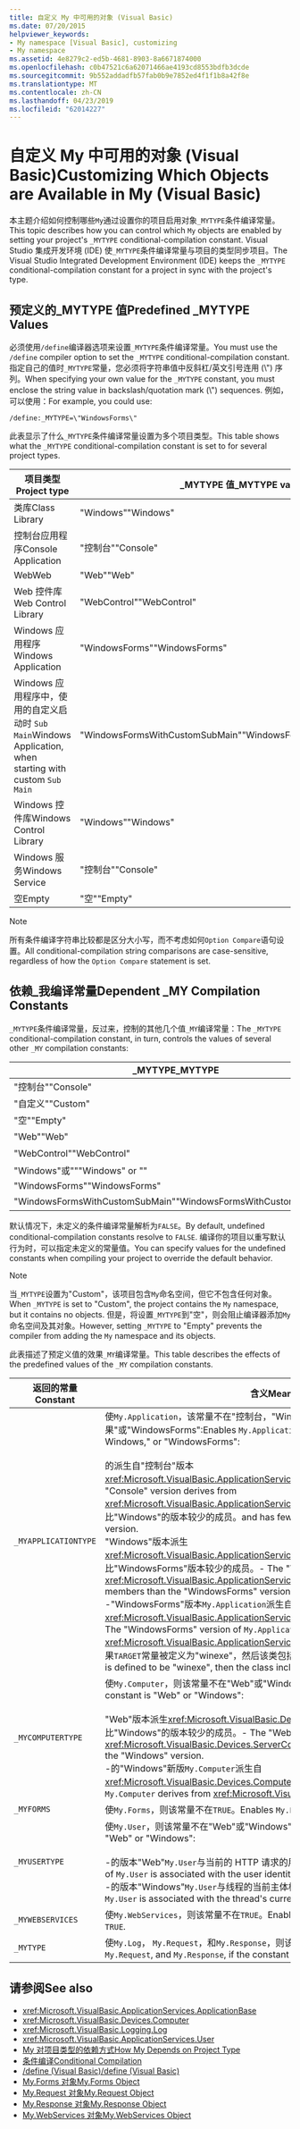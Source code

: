 ```yaml
---
title: 自定义 My 中可用的对象 (Visual Basic)
ms.date: 07/20/2015
helpviewer_keywords:
- My namespace [Visual Basic], customizing
- My namespace
ms.assetid: 4e8279c2-ed5b-4681-8903-8a6671874000
ms.openlocfilehash: c0b47521c6a62071466ae4193cd8553bdfb3dcde
ms.sourcegitcommit: 9b552addadfb57fab0b9e7852ed4f1f1b8a42f8e
ms.translationtype: MT
ms.contentlocale: zh-CN
ms.lasthandoff: 04/23/2019
ms.locfileid: "62014227"
---
```

# <a name="customizing-which-objects-are-available-in-my-visual-basic"></a><span data-ttu-id="6891e-102">自定义 My 中可用的对象 (Visual Basic)</span><span class="sxs-lookup"><span data-stu-id="6891e-102">Customizing Which Objects are Available in My (Visual Basic)</span></span>

<span data-ttu-id="6891e-103">本主题介绍如何控制哪些`My`通过设置你的项目启用对象`_MYTYPE`条件编译常量。</span><span class="sxs-lookup"><span data-stu-id="6891e-103">This topic describes how you can control which `My` objects are enabled by setting your project's `_MYTYPE` conditional-compilation constant.</span></span> <span data-ttu-id="6891e-104">Visual Studio 集成开发环境 (IDE) 使`_MYTYPE`条件编译常量与项目的类型同步项目。</span><span class="sxs-lookup"><span data-stu-id="6891e-104">The Visual Studio Integrated Development Environment (IDE) keeps the `_MYTYPE` conditional-compilation constant for a project in sync with the project's type.</span></span>  
  
## <a name="predefined-mytype-values"></a><span data-ttu-id="6891e-105">预定义的\_MYTYPE 值</span><span class="sxs-lookup"><span data-stu-id="6891e-105">Predefined \_MYTYPE Values</span></span>  

<span data-ttu-id="6891e-106">必须使用`/define`编译器选项来设置`_MYTYPE`条件编译常量。</span><span class="sxs-lookup"><span data-stu-id="6891e-106">You must use the `/define` compiler option to set the `_MYTYPE` conditional-compilation constant.</span></span> <span data-ttu-id="6891e-107">指定自己的值时`_MYTYPE`常量，您必须将字符串值中反斜杠/英文引号连用 (\\") 序列。</span><span class="sxs-lookup"><span data-stu-id="6891e-107">When specifying your own value for the `_MYTYPE` constant, you must enclose the string value in backslash/quotation mark (\\") sequences.</span></span> <span data-ttu-id="6891e-108">例如，可以使用：</span><span class="sxs-lookup"><span data-stu-id="6891e-108">For example, you could use:</span></span>  
  
```  
/define:_MYTYPE=\"WindowsForms\"  
```  
  
 <span data-ttu-id="6891e-109">此表显示了什么`_MYTYPE`条件编译常量设置为多个项目类型。</span><span class="sxs-lookup"><span data-stu-id="6891e-109">This table shows what the `_MYTYPE` conditional-compilation constant is set to for several project types.</span></span>  
  
|<span data-ttu-id="6891e-110">项目类型</span><span class="sxs-lookup"><span data-stu-id="6891e-110">Project type</span></span>|<span data-ttu-id="6891e-111">\_MYTYPE 值</span><span class="sxs-lookup"><span data-stu-id="6891e-111">\_MYTYPE value</span></span>|  
|------------------|--------------------|  
|<span data-ttu-id="6891e-112">类库</span><span class="sxs-lookup"><span data-stu-id="6891e-112">Class Library</span></span>|<span data-ttu-id="6891e-113">"Windows"</span><span class="sxs-lookup"><span data-stu-id="6891e-113">"Windows"</span></span>|  
|<span data-ttu-id="6891e-114">控制台应用程序</span><span class="sxs-lookup"><span data-stu-id="6891e-114">Console Application</span></span>|<span data-ttu-id="6891e-115">"控制台"</span><span class="sxs-lookup"><span data-stu-id="6891e-115">"Console"</span></span>|  
|<span data-ttu-id="6891e-116">Web</span><span class="sxs-lookup"><span data-stu-id="6891e-116">Web</span></span>|<span data-ttu-id="6891e-117">"Web"</span><span class="sxs-lookup"><span data-stu-id="6891e-117">"Web"</span></span>|  
|<span data-ttu-id="6891e-118">Web 控件库</span><span class="sxs-lookup"><span data-stu-id="6891e-118">Web Control Library</span></span>|<span data-ttu-id="6891e-119">"WebControl"</span><span class="sxs-lookup"><span data-stu-id="6891e-119">"WebControl"</span></span>|  
|<span data-ttu-id="6891e-120">Windows 应用程序</span><span class="sxs-lookup"><span data-stu-id="6891e-120">Windows Application</span></span>|<span data-ttu-id="6891e-121">"WindowsForms"</span><span class="sxs-lookup"><span data-stu-id="6891e-121">"WindowsForms"</span></span>|  
|<span data-ttu-id="6891e-122">Windows 应用程序中，使用的自定义启动时 `Sub Main`</span><span class="sxs-lookup"><span data-stu-id="6891e-122">Windows Application, when starting with custom `Sub Main`</span></span>|<span data-ttu-id="6891e-123">"WindowsFormsWithCustomSubMain"</span><span class="sxs-lookup"><span data-stu-id="6891e-123">"WindowsFormsWithCustomSubMain"</span></span>|  
|<span data-ttu-id="6891e-124">Windows 控件库</span><span class="sxs-lookup"><span data-stu-id="6891e-124">Windows Control Library</span></span>|<span data-ttu-id="6891e-125">"Windows"</span><span class="sxs-lookup"><span data-stu-id="6891e-125">"Windows"</span></span>|  
|<span data-ttu-id="6891e-126">Windows 服务</span><span class="sxs-lookup"><span data-stu-id="6891e-126">Windows Service</span></span>|<span data-ttu-id="6891e-127">"控制台"</span><span class="sxs-lookup"><span data-stu-id="6891e-127">"Console"</span></span>|  
|<span data-ttu-id="6891e-128">空</span><span class="sxs-lookup"><span data-stu-id="6891e-128">Empty</span></span>|<span data-ttu-id="6891e-129">"空"</span><span class="sxs-lookup"><span data-stu-id="6891e-129">"Empty"</span></span>|  
  
> [!NOTE]
> <span data-ttu-id="6891e-130">所有条件编译字符串比较都是区分大小写，而不考虑如何`Option Compare`语句设置。</span><span class="sxs-lookup"><span data-stu-id="6891e-130">All conditional-compilation string comparisons are case-sensitive, regardless of how the `Option Compare` statement is set.</span></span>  
  
## <a name="dependent-my-compilation-constants"></a><span data-ttu-id="6891e-131">依赖\_我编译常量</span><span class="sxs-lookup"><span data-stu-id="6891e-131">Dependent \_MY Compilation Constants</span></span>  

<span data-ttu-id="6891e-132">`_MYTYPE`条件编译常量，反过来，控制的其他几个值`_MY`编译常量：</span><span class="sxs-lookup"><span data-stu-id="6891e-132">The `_MYTYPE` conditional-compilation constant, in turn, controls the values of several other `_MY` compilation constants:</span></span>  
  
|<span data-ttu-id="6891e-133">\_MYTYPE</span><span class="sxs-lookup"><span data-stu-id="6891e-133">\_MYTYPE</span></span>|<span data-ttu-id="6891e-134">\_MYAPPLICATIONTYPE</span><span class="sxs-lookup"><span data-stu-id="6891e-134">\_MYAPPLICATIONTYPE</span></span>|<span data-ttu-id="6891e-135">\_MYCOMPUTERTYPE</span><span class="sxs-lookup"><span data-stu-id="6891e-135">\_MYCOMPUTERTYPE</span></span>|<span data-ttu-id="6891e-136">\_MYFORMS</span><span class="sxs-lookup"><span data-stu-id="6891e-136">\_MYFORMS</span></span>|<span data-ttu-id="6891e-137">\_MYUSERTYPE</span><span class="sxs-lookup"><span data-stu-id="6891e-137">\_MYUSERTYPE</span></span>|<span data-ttu-id="6891e-138">\_MYWEBSERVICES</span><span class="sxs-lookup"><span data-stu-id="6891e-138">\_MYWEBSERVICES</span></span>|  
|--------------|-------------------------|----------------------|---------------|------------------|---------------------|  
|<span data-ttu-id="6891e-139">"控制台"</span><span class="sxs-lookup"><span data-stu-id="6891e-139">"Console"</span></span>|<span data-ttu-id="6891e-140">"控制台"</span><span class="sxs-lookup"><span data-stu-id="6891e-140">"Console"</span></span>|<span data-ttu-id="6891e-141">"Windows"</span><span class="sxs-lookup"><span data-stu-id="6891e-141">"Windows"</span></span>|<span data-ttu-id="6891e-142">未定义</span><span class="sxs-lookup"><span data-stu-id="6891e-142">Undefined</span></span>|<span data-ttu-id="6891e-143">"Windows"</span><span class="sxs-lookup"><span data-stu-id="6891e-143">"Windows"</span></span>|<span data-ttu-id="6891e-144">true</span><span class="sxs-lookup"><span data-stu-id="6891e-144">TRUE</span></span>|  
|<span data-ttu-id="6891e-145">"自定义"</span><span class="sxs-lookup"><span data-stu-id="6891e-145">"Custom"</span></span>|<span data-ttu-id="6891e-146">未定义</span><span class="sxs-lookup"><span data-stu-id="6891e-146">Undefined</span></span>|<span data-ttu-id="6891e-147">未定义</span><span class="sxs-lookup"><span data-stu-id="6891e-147">Undefined</span></span>|<span data-ttu-id="6891e-148">未定义</span><span class="sxs-lookup"><span data-stu-id="6891e-148">Undefined</span></span>|<span data-ttu-id="6891e-149">未定义</span><span class="sxs-lookup"><span data-stu-id="6891e-149">Undefined</span></span>|<span data-ttu-id="6891e-150">未定义</span><span class="sxs-lookup"><span data-stu-id="6891e-150">Undefined</span></span>|  
|<span data-ttu-id="6891e-151">"空"</span><span class="sxs-lookup"><span data-stu-id="6891e-151">"Empty"</span></span>|<span data-ttu-id="6891e-152">未定义</span><span class="sxs-lookup"><span data-stu-id="6891e-152">Undefined</span></span>|<span data-ttu-id="6891e-153">未定义</span><span class="sxs-lookup"><span data-stu-id="6891e-153">Undefined</span></span>|<span data-ttu-id="6891e-154">未定义</span><span class="sxs-lookup"><span data-stu-id="6891e-154">Undefined</span></span>|<span data-ttu-id="6891e-155">未定义</span><span class="sxs-lookup"><span data-stu-id="6891e-155">Undefined</span></span>|<span data-ttu-id="6891e-156">未定义</span><span class="sxs-lookup"><span data-stu-id="6891e-156">Undefined</span></span>|  
|<span data-ttu-id="6891e-157">"Web"</span><span class="sxs-lookup"><span data-stu-id="6891e-157">"Web"</span></span>|<span data-ttu-id="6891e-158">未定义</span><span class="sxs-lookup"><span data-stu-id="6891e-158">Undefined</span></span>|<span data-ttu-id="6891e-159">"Web"</span><span class="sxs-lookup"><span data-stu-id="6891e-159">"Web"</span></span>|<span data-ttu-id="6891e-160">false</span><span class="sxs-lookup"><span data-stu-id="6891e-160">FALSE</span></span>|<span data-ttu-id="6891e-161">"Web"</span><span class="sxs-lookup"><span data-stu-id="6891e-161">"Web"</span></span>|<span data-ttu-id="6891e-162">false</span><span class="sxs-lookup"><span data-stu-id="6891e-162">FALSE</span></span>|  
|<span data-ttu-id="6891e-163">"WebControl"</span><span class="sxs-lookup"><span data-stu-id="6891e-163">"WebControl"</span></span>|<span data-ttu-id="6891e-164">未定义</span><span class="sxs-lookup"><span data-stu-id="6891e-164">Undefined</span></span>|<span data-ttu-id="6891e-165">"Web"</span><span class="sxs-lookup"><span data-stu-id="6891e-165">"Web"</span></span>|<span data-ttu-id="6891e-166">false</span><span class="sxs-lookup"><span data-stu-id="6891e-166">FALSE</span></span>|<span data-ttu-id="6891e-167">"Web"</span><span class="sxs-lookup"><span data-stu-id="6891e-167">"Web"</span></span>|<span data-ttu-id="6891e-168">true</span><span class="sxs-lookup"><span data-stu-id="6891e-168">TRUE</span></span>|  
|<span data-ttu-id="6891e-169">"Windows"或""</span><span class="sxs-lookup"><span data-stu-id="6891e-169">"Windows" or ""</span></span>|<span data-ttu-id="6891e-170">"Windows"</span><span class="sxs-lookup"><span data-stu-id="6891e-170">"Windows"</span></span>|<span data-ttu-id="6891e-171">"Windows"</span><span class="sxs-lookup"><span data-stu-id="6891e-171">"Windows"</span></span>|<span data-ttu-id="6891e-172">未定义</span><span class="sxs-lookup"><span data-stu-id="6891e-172">Undefined</span></span>|<span data-ttu-id="6891e-173">"Windows"</span><span class="sxs-lookup"><span data-stu-id="6891e-173">"Windows"</span></span>|<span data-ttu-id="6891e-174">true</span><span class="sxs-lookup"><span data-stu-id="6891e-174">TRUE</span></span>|  
|<span data-ttu-id="6891e-175">"WindowsForms"</span><span class="sxs-lookup"><span data-stu-id="6891e-175">"WindowsForms"</span></span>|<span data-ttu-id="6891e-176">"WindowsForms"</span><span class="sxs-lookup"><span data-stu-id="6891e-176">"WindowsForms"</span></span>|<span data-ttu-id="6891e-177">"Windows"</span><span class="sxs-lookup"><span data-stu-id="6891e-177">"Windows"</span></span>|<span data-ttu-id="6891e-178">true</span><span class="sxs-lookup"><span data-stu-id="6891e-178">TRUE</span></span>|<span data-ttu-id="6891e-179">"Windows"</span><span class="sxs-lookup"><span data-stu-id="6891e-179">"Windows"</span></span>|<span data-ttu-id="6891e-180">true</span><span class="sxs-lookup"><span data-stu-id="6891e-180">TRUE</span></span>|  
|<span data-ttu-id="6891e-181">"WindowsFormsWithCustomSubMain"</span><span class="sxs-lookup"><span data-stu-id="6891e-181">"WindowsFormsWithCustomSubMain"</span></span>|<span data-ttu-id="6891e-182">"控制台"</span><span class="sxs-lookup"><span data-stu-id="6891e-182">"Console"</span></span>|<span data-ttu-id="6891e-183">"Windows"</span><span class="sxs-lookup"><span data-stu-id="6891e-183">"Windows"</span></span>|<span data-ttu-id="6891e-184">true</span><span class="sxs-lookup"><span data-stu-id="6891e-184">TRUE</span></span>|<span data-ttu-id="6891e-185">"Windows"</span><span class="sxs-lookup"><span data-stu-id="6891e-185">"Windows"</span></span>|<span data-ttu-id="6891e-186">true</span><span class="sxs-lookup"><span data-stu-id="6891e-186">TRUE</span></span>|  
  
 <span data-ttu-id="6891e-187">默认情况下，未定义的条件编译常量解析为`FALSE`。</span><span class="sxs-lookup"><span data-stu-id="6891e-187">By default, undefined conditional-compilation constants resolve to `FALSE`.</span></span> <span data-ttu-id="6891e-188">编译你的项目以重写默认行为时，可以指定未定义的常量值。</span><span class="sxs-lookup"><span data-stu-id="6891e-188">You can specify values for the undefined constants when compiling your project to override the default behavior.</span></span>  
  
> [!NOTE]
> <span data-ttu-id="6891e-189">当`_MYTYPE`设置为"Custom"，该项目包含`My`命名空间，但它不包含任何对象。</span><span class="sxs-lookup"><span data-stu-id="6891e-189">When `_MYTYPE` is set to "Custom", the project contains the `My` namespace, but it contains no objects.</span></span> <span data-ttu-id="6891e-190">但是，将设置`_MYTYPE`到"空"，则会阻止编译器添加`My`命名空间及其对象。</span><span class="sxs-lookup"><span data-stu-id="6891e-190">However, setting `_MYTYPE` to "Empty" prevents the compiler from adding the `My` namespace and its objects.</span></span>  
  
 <span data-ttu-id="6891e-191">此表描述了预定义值的效果`_MY`编译常量。</span><span class="sxs-lookup"><span data-stu-id="6891e-191">This table describes the effects of the predefined values of the `_MY` compilation constants.</span></span>  
  
|<span data-ttu-id="6891e-192">返回的常量</span><span class="sxs-lookup"><span data-stu-id="6891e-192">Constant</span></span>|<span data-ttu-id="6891e-193">含义</span><span class="sxs-lookup"><span data-stu-id="6891e-193">Meaning</span></span>|  
|--------------|-------------|  
|`_MYAPPLICATIONTYPE`|<span data-ttu-id="6891e-194">使`My.Application`，该常量不在"控制台，"Windows，如果"或"WindowsForms":</span><span class="sxs-lookup"><span data-stu-id="6891e-194">Enables `My.Application`, if the constant is "Console," Windows," or "WindowsForms":</span></span><br /><br /> <span data-ttu-id="6891e-195">的派生自"控制台"版本<xref:Microsoft.VisualBasic.ApplicationServices.ConsoleApplicationBase>。</span><span class="sxs-lookup"><span data-stu-id="6891e-195">-   The "Console" version derives from <xref:Microsoft.VisualBasic.ApplicationServices.ConsoleApplicationBase>.</span></span> <span data-ttu-id="6891e-196">并且具有比"Windows"的版本较少的成员。</span><span class="sxs-lookup"><span data-stu-id="6891e-196">and has fewer members than the "Windows" version.</span></span><br /><span data-ttu-id="6891e-197">"Windows"版本派生<xref:Microsoft.VisualBasic.ApplicationServices.ApplicationBase>和具有比"WindowsForms"版本较少的成员。</span><span class="sxs-lookup"><span data-stu-id="6891e-197">-   The "Windows" version derives from <xref:Microsoft.VisualBasic.ApplicationServices.ApplicationBase>.and has fewer members than the "WindowsForms" version.</span></span><br /><span data-ttu-id="6891e-198">-"WindowsForms"版本`My.Application`派生自<xref:Microsoft.VisualBasic.ApplicationServices.WindowsFormsApplicationBase>。</span><span class="sxs-lookup"><span data-stu-id="6891e-198">-   The "WindowsForms" version of `My.Application` derives from <xref:Microsoft.VisualBasic.ApplicationServices.WindowsFormsApplicationBase>.</span></span> <span data-ttu-id="6891e-199">如果`TARGET`常量被定义为"winexe"，然后该类包括`Sub Main`方法。</span><span class="sxs-lookup"><span data-stu-id="6891e-199">If the `TARGET` constant is defined to be "winexe", then the class includes a `Sub Main` method.</span></span>|  
|`_MYCOMPUTERTYPE`|<span data-ttu-id="6891e-200">使`My.Computer`，则该常量不在"Web"或"Windows":</span><span class="sxs-lookup"><span data-stu-id="6891e-200">Enables `My.Computer`, if the constant is "Web" or "Windows":</span></span><br /><br /> <span data-ttu-id="6891e-201">"Web"版本派生<xref:Microsoft.VisualBasic.Devices.ServerComputer>，并且具有比"Windows"的版本较少的成员。</span><span class="sxs-lookup"><span data-stu-id="6891e-201">-   The "Web" version derives from <xref:Microsoft.VisualBasic.Devices.ServerComputer>, and has fewer members than the "Windows" version.</span></span><br /><span data-ttu-id="6891e-202">-的"Windows"新版`My.Computer`派生自<xref:Microsoft.VisualBasic.Devices.Computer>。</span><span class="sxs-lookup"><span data-stu-id="6891e-202">-   The "Windows" version of `My.Computer` derives from <xref:Microsoft.VisualBasic.Devices.Computer>.</span></span>|  
|`_MYFORMS`|<span data-ttu-id="6891e-203">使`My.Forms`，则该常量不在`TRUE`。</span><span class="sxs-lookup"><span data-stu-id="6891e-203">Enables `My.Forms`, if the constant is `TRUE`.</span></span>|  
|`_MYUSERTYPE`|<span data-ttu-id="6891e-204">使`My.User`，则该常量不在"Web"或"Windows":</span><span class="sxs-lookup"><span data-stu-id="6891e-204">Enables `My.User`, if the constant is "Web" or "Windows":</span></span><br /><br /> <span data-ttu-id="6891e-205">-的版本"Web"`My.User`与当前的 HTTP 请求的用户标识相关联。</span><span class="sxs-lookup"><span data-stu-id="6891e-205">-   The "Web" version of `My.User` is associated with the user identity of the current HTTP request.</span></span><br /><span data-ttu-id="6891e-206">-的版本"Windows"`My.User`与线程的当前主体相关联。</span><span class="sxs-lookup"><span data-stu-id="6891e-206">-   The "Windows" version of `My.User` is associated with the thread's current principal.</span></span>|  
|`_MYWEBSERVICES`|<span data-ttu-id="6891e-207">使`My.WebServices`，则该常量不在`TRUE`。</span><span class="sxs-lookup"><span data-stu-id="6891e-207">Enables `My.WebServices`, if the constant is `TRUE`.</span></span>|  
|`_MYTYPE`|<span data-ttu-id="6891e-208">使`My.Log`， `My.Request`，和`My.Response`，则该常量不在"Web"。</span><span class="sxs-lookup"><span data-stu-id="6891e-208">Enables `My.Log`, `My.Request`, and `My.Response`, if the constant is "Web".</span></span>|  
  
## <a name="see-also"></a><span data-ttu-id="6891e-209">请参阅</span><span class="sxs-lookup"><span data-stu-id="6891e-209">See also</span></span>

- <xref:Microsoft.VisualBasic.ApplicationServices.ApplicationBase>
- <xref:Microsoft.VisualBasic.Devices.Computer>
- <xref:Microsoft.VisualBasic.Logging.Log>
- <xref:Microsoft.VisualBasic.ApplicationServices.User>
- [<span data-ttu-id="6891e-210">My 对项目类型的依赖方式</span><span class="sxs-lookup"><span data-stu-id="6891e-210">How My Depends on Project Type</span></span>](../../../visual-basic/developing-apps/development-with-my/how-my-depends-on-project-type.md)
- [<span data-ttu-id="6891e-211">条件编译</span><span class="sxs-lookup"><span data-stu-id="6891e-211">Conditional Compilation</span></span>](../../../visual-basic/programming-guide/program-structure/conditional-compilation.md)
- [<span data-ttu-id="6891e-212">/define (Visual Basic)</span><span class="sxs-lookup"><span data-stu-id="6891e-212">/define (Visual Basic)</span></span>](../../../visual-basic/reference/command-line-compiler/define.md)
- [<span data-ttu-id="6891e-213">My.Forms 对象</span><span class="sxs-lookup"><span data-stu-id="6891e-213">My.Forms Object</span></span>](../../../visual-basic/language-reference/objects/my-forms-object.md)
- [<span data-ttu-id="6891e-214">My.Request 对象</span><span class="sxs-lookup"><span data-stu-id="6891e-214">My.Request Object</span></span>](../../../visual-basic/language-reference/objects/my-request-object.md)
- [<span data-ttu-id="6891e-215">My.Response 对象</span><span class="sxs-lookup"><span data-stu-id="6891e-215">My.Response Object</span></span>](../../../visual-basic/language-reference/objects/my-response-object.md)
- [<span data-ttu-id="6891e-216">My.WebServices 对象</span><span class="sxs-lookup"><span data-stu-id="6891e-216">My.WebServices Object</span></span>](../../../visual-basic/language-reference/objects/my-webservices-object.md)

